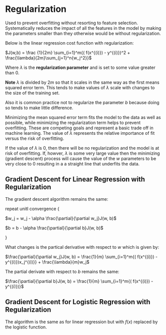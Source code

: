 # Regularization

Used to prevent overfitting without resorting to feature selection. Systematically reduces the impact of all the features in the model by making the parameters smaller than they otherwise would be without regularization.

Below is the linear regression cost function with regularization:

$J(w,b) = \frac {1}{2m} \sum_{i=1}^m{( f(x^{(i)}) - y^{(i)})^2 + \frac{\lambda}{2m}\sum_{j=1}^n{w_j^2}}$

Where $\lambda$ is the **regularization parameter** and is set to some value greater than 0.

**Note** $\lambda$ is divided by $2m$ so that it scales in the same way as the first means squared error term. This tends to make values of $\lambda$ scale with changes to the size of the training set.

Also it is common practice not to regularize the parameter $b$ because doing so tends to make little difference.

Minimizing the mean squared error term fits the model to the data as well as possible, while minimizing the regularization term helps to prevent overfitting. These are competing goals and represent a basic trade off in machine learning. The value of $\lambda$ represents the relative importance of fit versus the risk of overfitting.

If the value of $\lambda$ is 0, then there will be no regularization and the model is at risk of overfitting. If, howver, $\lambda$ is some very large value then the minimizing (gradient descent) process will cause the value of the $w$ parameters to be very close to 0 resulting in a a straight line that underfits the data.

## Gradient Descent for Linear Regression with Regularization

The gradient descent algorithm remains the same:

repeat unitl convergence {

$w_j = w_j - \alpha \frac{\partial}{\partial w_j}J(w, b)$

$b = b - \alpha \frac{\partial}{\partial b}J(w, b)$

}

What changes is the partical derivative with respect to $w$ which is given by:

$\frac{\partial}{\partial w_j}J(w, b) =  \frac{1}{m} \sum_{i=1}^m{( f(x^{(i)}) - y^{(i)})x_j^{(i)}} + \frac{\lambda}{m}w_j$

The partial derivate with respect to $b$ remains the same:

$\frac{\partial}{\partial b}J(w, b) = \frac{1}{m} \sum_{i=1}^m{( f(x^{(i)}) - y^{(i)})}$

## Gradient Descent for Logistic Regression with Regularization

The algorithm is the same as for linear regression but with $f(x)$ replaced by the logistic function.
